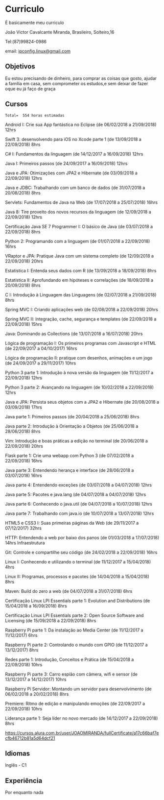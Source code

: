 # Curriculo
É basicamente meu curriculo


João Victor Cavalcante Miranda,
Brasileiro, Solteiro,16

Tel:(87)99824-0986


email: ipconfig.linux@gmail.com

Objetivos
------------
Eu estou precisando de dinheiro, para comprar as coisas que gosto, ajudar a família em casa, sem comprometer os estudos,e sem deixar de fazer oque eu já faço de graça

Cursos
------------
    Total=  554 horas estimadas

Android I: Crie sua App fantástica no Eclipse (de 06/02/2018 a 21/09/2018) 12hrs

Swift 3: desenvolvendo para iOS no Xcode parte 1 (de 13/09/2018 a 22/09/2018) 8hrs

C# I: Fundamentos da linguagem (de 14/12/2017 a 16/09/2018) 12hrs

Java I: Primeiros passos (de 24/09/2017 a 16/09/2018) 12hrs

Java e JPA: Otimizações com JPA2 e Hibernate (de 03/09/2018 a 22/09/2018) 12hrs

Java e JDBC: Trabalhando com um banco de dados (de 31/07/2018 a 20/08/2018) 8hrs

Servlets: Fundamentos de Java na Web (de 17/07/2018 a 25/07/2018) 16hrs

Java 8: Tire proveito dos novos recursos da linguagem (de 12/09/2018 a 22/09/2018) 12hrs

Certificação Java SE 7 Programmer I: O básico de Java (de 03/07/2018 a 22/09/2018) 8hrs

Python 2: Programando com a linguagem (de 01/07/2018 a 22/09/2018) 16hrs

VRaptor e JPA: Pratique Java com um sistema completo (de 12/09/2018 a 22/09/2018) 20hrs

Estatística I: Entenda seus dados com R (de 13/09/2018 a 18/09/2018) 8hrs

Estatística II: Aprofundando em hipóteses e correlações (de 18/09/2018 a 20/09/2018) 8hrs

C I: Introdução à Linguagem das Linguagens (de 02/07/2018 a 21/09/2018) 8hrs

Spring MVC I: Criando aplicações web (de 02/08/2018 a 22/09/2018) 20hrs

Spring MVC II: Integração, cache, segurança e templates (de 22/09/2018 a 22/09/2018) 15hrs

Java: Dominando as Collections (de 13/07/2018 a 16/07/2018) 20hrs

Lógica de programação I: Os primeiros programas com Javascript e HTML (de 22/09/2017 a 04/10/2017)
16hrs

Lógica de programação II: pratique com desenhos, animações e um jogo (de 24/09/2017 a 29/11/2017) 10hrs

Python 3 parte 1: Introdução à nova versão da linguagem (de 11/12/2017 a 22/09/2018) 12hrs

Python 3 parte 2: Avançando na linguagem (de 10/02/2018 a 22/09/2018) 12hrs

Java e JPA: Persista seus objetos com a JPA2 e Hibernate (de 20/08/2018 a 03/09/2018) 17hrs

Java parte 1: Primeiros passos (de 20/04/2018 a 25/06/2018) 8hrs

Java parte 2: Introdução à Orientação a Objetos (de 25/06/2018 a 28/06/2018) 8hrs

Vim: Introdução e boas práticas a edição no terminal (de 20/06/2018 a 22/09/2018) 20hrs

Flask parte 1: Crie uma webapp com Python 3 (de 07/02/2018 a 22/09/2018) 16hrs

Java parte 3: Entendendo herança e interface (de 28/06/2018 a 03/07/2018) 16hrs

Java parte 4: Entendendo exceções (de 03/07/2018 a 04/07/2018) 12hrs

Java parte 5: Pacotes e java.lang (de 04/07/2018 a 04/07/2018) 12hrs

Java parte 6: Conhecendo o java.util (de 04/07/2018 a 10/07/2018) 12hrs

Java parte 7: Trabalhando com java.io (de 10/07/2018 a 13/07/2018) 12hrs

HTML5 e CSS3 I: Suas primeiras páginas da Web (de 29/11/2017 a 07/12/2017) 32hrs

HTTP: Entendendo a web por baixo dos panos (de 01/03/2018 a 17/07/2018) 14hrs
Infraestrutura

Git: Controle e compartilhe seu código (de 24/02/2018 a 22/09/2018) 16hrs

Linux I: Conhecendo e utilizando o terminal (de 11/12/2017 a 15/04/2018) 4hrs

Linux II: Programas, processos e pacotes (de 14/04/2018 a 15/04/2018) 8hrs

Maven: Build do zero a web (de 04/07/2018 a 31/07/2018) 6hrs

Certificação Linux LPI Essentials parte 1: Evolution and Distributions (de 15/04/2018 a 16/09/2018) 8hrs

Certificação Linux LPI Essentials parte 2: Open Source Software and Licensing (de 15/09/2018 a 22/09/2018)
8hrs

Raspberry Pi parte 1: Da instalação ao Media Center (de 11/12/2017 a 11/12/2017) 6hrs

Raspberry Pi parte 2: Controlando o mundo com GPIO (de 11/12/2017 a 13/12/2017) 8hrs

Redes parte 1: Introdução, Conceitos e Prática (de 15/04/2018 a 22/09/2018) 10hrs

Raspberry Pi parte 3: Carro espião com câmera, wifi e sensor (de 13/12/2017 a 14/12/2017) 10hrs

Raspberry Pi Servidor: Montando um servidor para desenvolvimento (de 06/02/2018 a 20/02/2018) 8hrs

Premiere: Ritmo de edição e manipulando emoções (de 22/09/2017 a 22/09/2018) 10hrs

Liderança parte 1: Seja líder no novo mercado (de 14/12/2017 a 22/09/2018) 8hrs



https://cursos.alura.com.br/user/JOAOMIRANDA/fullCertificate/a17c66baf7ecfb46712b81a5d64dcf21



Idiomas
------------

Inglês - C1


Experiência
------------

Por enquanto nada
